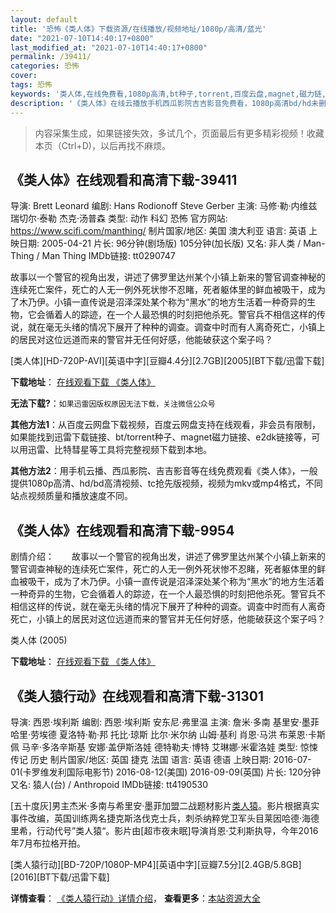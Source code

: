 ```yaml
---
layout: default
title: '恐怖《类人体》下载资源/在线播放/视频地址/1080p/高清/蓝光'
date: "2021-07-10T14:40:17+0800"
last_modified_at: "2021-07-10T14:40:17+0800"
permalink: /39411/
categories: 恐怖
cover:
tags: 恐怖
keywords: '类人体,在线免费看,1080p高清,bt种子,torrent,百度云盘,magnet,磁力链,迅雷下载资源'
description: '《类人体》在线云播放手机西瓜影院吉吉影音免费看，1080p高清bd/hd未删减完整版和tc抢先枪版，mkv/mp4格式，附带bt/torrent种子、magnet/磁力链、百度云盘、网盘资源迅雷下载链接'
---
```


>内容采集生成，如果链接失效，多试几个，页面最后有更多精彩视频！收藏本页（Ctrl+D)，以后再找不麻烦。


## 《类人体》在线观看和高清下载-39411

导演: Brett Leonard 编剧: Hans Rodionoff Steve Gerber 主演: 马修·勒·内维兹 瑞切尔·泰勒 杰克·汤普森 类型: 动作 科幻 恐怖 官方网站: https://www.scifi.com/manthing/ 制片国家/地区: 美国 澳大利亚 语言: 英语 上映日期: 2005-04-21 片长: 96分钟(剧场版) 105分钟(加长版) 又名: 非人类 / Man-Thing / Man Thing IMDb链接: tt0290747

故事以一个警官的视角出发，讲述了佛罗里达州某个小镇上新来的警官调查神秘的连续死亡案件，死亡的人无一例外死状惨不忍睹，死者躯体里的鲜血被吸干，成为了木乃伊。小镇一直传说是沼泽深处某个称为“黑水”的地方生活着一种奇异的生物，它会循着人的踪迹，在一个人最恐惧的时刻把他杀死。警官兵不相信这样的传说，就在毫无头绪的情况下展开了种种的调查。调查中时而有人离奇死亡，小镇上的居民对这位远道而来的警官并无任何好感，他能破获这个案子吗？


[类人体][HD-720P-AVI][英语中字][豆瓣4.4分][2.7GB][2005][BT下载/迅雷下载]

**下载地址**： [在线观看下载 《类人体》](https://www.btdx8.com/torrent/man_thing_2005.html) 


**无法下载?**：`如果迅雷因版权原因无法下载，关注微信公众号 `

**其他方法1**：从百度云网盘下载视频，百度云网盘支持在线观看，非会员有限制，如果能找到迅雷下载链接、bt/torrent种子、magnet磁力链接、e2dk链接等，可以用迅雷、比特彗星等工具将完整视频下载到本地。

**其他方法2**：用手机云播、西瓜影院、吉吉影音等在线免费观看《类人体》，一般提供1080p高清、hd/bd高清视频、tc抢先版视频，视频为mkv或mp4格式，不同站点视频质量和播放速度不同。


## 《类人体》在线观看和高清下载-9954

剧情介绍：　　故事以一个警官的视角出发，讲述了佛罗里达州某个小镇上新来的警官调查神秘的连续死亡案件，死亡的人无一例外死状惨不忍睹，死者躯体里的鲜血被吸干，成为了木乃伊。小镇一直传说是沼泽深处某个称为“黑水”的地方生活着一种奇异的生物，它会循着人的踪迹，在一个人最恐惧的时刻把他杀死。警官兵不相信这样的传说，就在毫无头绪的情况下展开了种种的调查。调查中时而有人离奇死亡，小镇上的居民对这位远道而来的警官并无任何好感，他能破获这个案子吗？


类人体 (2005)

**下载地址**： [在线观看下载 《类人体》](https://www.btbtdy.me/btdy/dy8826.html) 


## 《类人猿行动》在线观看和高清下载-31301

导演: 西恩·埃利斯 编剧: 西恩·埃利斯 安东尼·弗里温 主演: 詹米·多南 基里安·墨菲 哈里·劳埃德 夏洛特·勒·邦 托比·琼斯 比尔·米尔纳 山姆·基利 肖恩·马洪 布莱恩·卡斯佩 马辛·多洛辛斯基 安娜·盖伊斯洛娃 德特勒夫·博特 艾琳娜·米霍洛娃 类型: 惊悚 传记 历史 制片国家/地区: 英国 捷克 法国 语言: 英语 德语 上映日期: 2016-07-01(卡罗维发利国际电影节) 2016-08-12(美国) 2016-09-09(英国) 片长: 120分钟 又名: 猿人(台) / Anthropoid IMDb链接: tt4190530

[五十度灰]男主杰米·多南与希里安·墨菲加盟二战题材影片[类人猿](Anthropoid，暂译)。影片根据真实事件改编，英国训练两名捷克斯洛伐克士兵，刺杀纳粹党卫军头目莱因哈德·海德里希，行动代号”类人猿“。影片由[超市夜未眠]导演肖恩·艾利斯执导，今年2016年7月布拉格开拍。


[类人猿行动][BD-720P/1080P-MP4][英语中字][豆瓣7.5分][2.4GB/5.8GB][2016][BT下载/迅雷下载]

**详情查看**： [《类人猿行动》详情介绍](/movie/31301/)， **查看更多**：[本站资源大全](/movie/t/all/)

